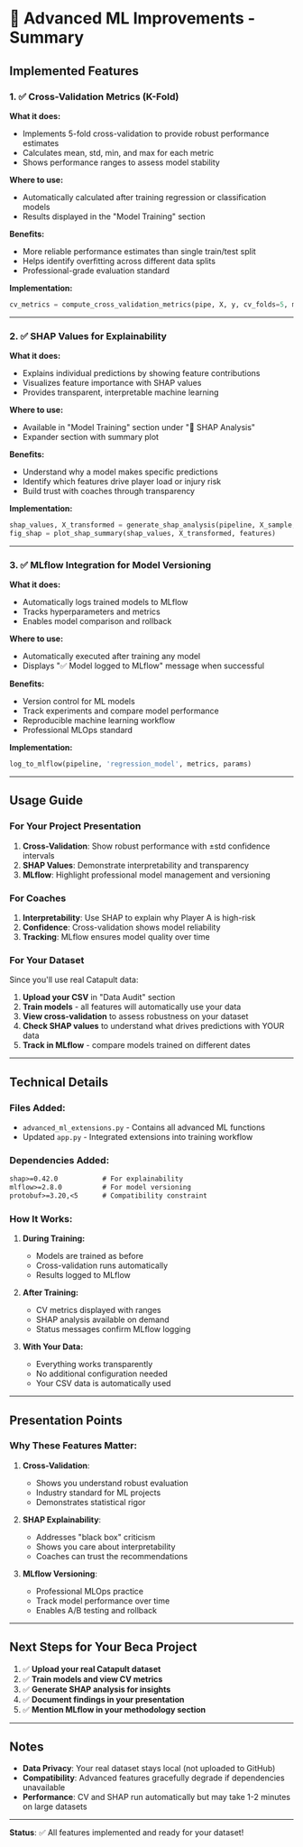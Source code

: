 # 🚀 Advanced ML Improvements - Summary

## Implemented Features

### 1. ✅ Cross-Validation Metrics (K-Fold)

**What it does:**

- Implements 5-fold cross-validation to provide robust performance estimates
- Calculates mean, std, min, and max for each metric
- Shows performance ranges to assess model stability

**Where to use:**

- Automatically calculated after training regression or classification models
- Results displayed in the "Model Training" section

**Benefits:**

- More reliable performance estimates than single train/test split
- Helps identify overfitting across different data splits
- Professional-grade evaluation standard

**Implementation:**

```python
cv_metrics = compute_cross_validation_metrics(pipe, X, y, cv_folds=5, model_type='regression')
```

---

### 2. ✅ SHAP Values for Explainability

**What it does:**

- Explains individual predictions by showing feature contributions
- Visualizes feature importance with SHAP values
- Provides transparent, interpretable machine learning

**Where to use:**

- Available in "Model Training" section under "🔬 SHAP Analysis"
- Expander section with summary plot

**Benefits:**

- Understand why a model makes specific predictions
- Identify which features drive player load or injury risk
- Build trust with coaches through transparency

**Implementation:**

```python
shap_values, X_transformed = generate_shap_analysis(pipeline, X_sample, features)
fig_shap = plot_shap_summary(shap_values, X_transformed, features)
```

---

### 3. ✅ MLflow Integration for Model Versioning

**What it does:**

- Automatically logs trained models to MLflow
- Tracks hyperparameters and metrics
- Enables model comparison and rollback

**Where to use:**

- Automatically executed after training any model
- Displays "✅ Model logged to MLflow" message when successful

**Benefits:**

- Version control for ML models
- Track experiments and compare model performance
- Reproducible machine learning workflow
- Professional MLOps standard

**Implementation:**

```python
log_to_mlflow(pipeline, 'regression_model', metrics, params)
```

---

## Usage Guide

### For Your Project Presentation

1. **Cross-Validation**: Show robust performance with ±std confidence intervals
2. **SHAP Values**: Demonstrate interpretability and transparency
3. **MLflow**: Highlight professional model management and versioning

### For Coaches

1. **Interpretability**: Use SHAP to explain why Player A is high-risk
2. **Confidence**: Cross-validation shows model reliability
3. **Tracking**: MLflow ensures model quality over time

### For Your Dataset

Since you'll use real Catapult data:

1. **Upload your CSV** in "Data Audit" section
2. **Train models** - all features will automatically use your data
3. **View cross-validation** to assess robustness on your dataset
4. **Check SHAP values** to understand what drives predictions with YOUR data
5. **Track in MLflow** - compare models trained on different dates

---

## Technical Details

### Files Added:

- `advanced_ml_extensions.py` - Contains all advanced ML functions
- Updated `app.py` - Integrated extensions into training workflow

### Dependencies Added:

```txt
shap>=0.42.0           # For explainability
mlflow>=2.8.0          # For model versioning
protobuf>=3.20,<5      # Compatibility constraint
```

### How It Works:

1. **During Training:**

   - Models are trained as before
   - Cross-validation runs automatically
   - Results logged to MLflow

2. **After Training:**

   - CV metrics displayed with ranges
   - SHAP analysis available on demand
   - Status messages confirm MLflow logging

3. **With Your Data:**
   - Everything works transparently
   - No additional configuration needed
   - Your CSV data is automatically used

---

## Presentation Points

### Why These Features Matter:

1. **Cross-Validation**:

   - Shows you understand robust evaluation
   - Industry standard for ML projects
   - Demonstrates statistical rigor

2. **SHAP Explainability**:

   - Addresses "black box" criticism
   - Shows you care about interpretability
   - Coaches can trust the recommendations

3. **MLflow Versioning**:
   - Professional MLOps practice
   - Track model performance over time
   - Enables A/B testing and rollback

---

## Next Steps for Your Beca Project

1. ✅ **Upload your real Catapult dataset**
2. ✅ **Train models and view CV metrics**
3. ✅ **Generate SHAP analysis for insights**
4. ✅ **Document findings in your presentation**
5. ✅ **Mention MLflow in your methodology section**

---

## Notes

- **Data Privacy**: Your real dataset stays local (not uploaded to GitHub)
- **Compatibility**: Advanced features gracefully degrade if dependencies unavailable
- **Performance**: CV and SHAP run automatically but may take 1-2 minutes on large datasets

---

**Status**: ✅ All features implemented and ready for your dataset!
